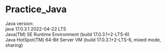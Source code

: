 # Practice_Java

Java version: <br />
java 17.0.3.1 2022-04-22 LTS <br />
Java(TM) SE Runtime Environment (build 17.0.3.1+2-LTS-6) <br />
Java HotSpot(TM) 64-Bit Server VM (build 17.0.3.1+2-LTS-6, mixed mode, sharing) 
